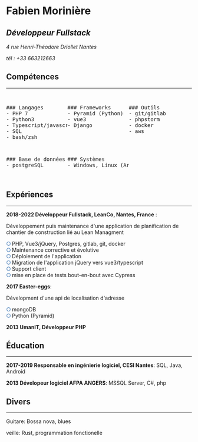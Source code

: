 <style>
.section{
    width:33%;
}
.section h3{
    text-decoration:underline #3873B3;
}
ul {
  list-style: none;
   padding: 0;
}
ul li {
    margin:none;
    padding: 0;
}
ul li::before{
    content:"\25CB";
    color:#3873B3;
    margin-right:3px;
}
.competences{
    display:flex;
    flex-wrap:wrap;
}
</style>

# Fabien Morinière
## _Développeur Fullstack_
_4 rue Henri-Théodore Driollet Nantes_

*tél : +33 663212663*

## Compétences
---
<pre class="competences">

<pre class="section" media:type="text/omd">

### Langages
- PHP 7
- Python3
- Typescript/javascript(ES6)
- SQL
- bash/zsh
</pre>
<pre class="section" media:type="text/omd">

### Frameworks
- Pyramid (Python)
- vue3
- Django
</pre>
<pre class="section" media:type="text/omd">

### Outils 
- git/gitlab
- phpstorm
- docker
- aws
</pre>
<pre class="section" media:type="text/omd">

### Base de données
- postgreSQL
</pre>
<pre class="section" media:type="text/omd">

### Systèmes
- Windows, Linux (Arch/Debian/Ubuntu)

</pre>

</pre>

## Expériences
---
**2018-2022 Développeur Fullstack, LeanCo, Nantes, France** : 

Développement puis maintenance d'une application de planification de chantier de construction lié au Lean Managment

- PHP, Vue3/jQuery, Postgres, gitlab, git, docker
- Maintenance corrective et évolutive
- Déploiement de l'application
- Migration de l'application jQuery vers vue3/typescript
- Support client
- mise en place de tests bout-en-bout avec Cypress


**2017 Easter-eggs**:  

Dévelopment d'une api de localisation d'adresse
- mongoDB
- Python (Pyramid)

**2013 UmanIT, Développeur PHP**


## Éducation
---
**2017-2019  Responsable en ingénierie logiciel, CESI Nantes**: SQL, Java, Android

**2013 Dévelopeur logiciel AFPA ANGERS**: MSSQL Server, C#, php

## Divers
--- 
Guitare: Bossa nova, blues

veille: Rust, programmation fonctionelle